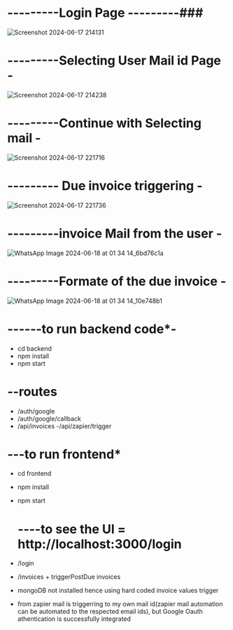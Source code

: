 # ---------Login Page  ---------###
![Screenshot 2024-06-17 214131](https://github.com/Jagadeeshmetta21/tensorGo/assets/140520901/52c2ad63-65b6-44b1-8478-c44414c03432)

# ---------Selecting User Mail id Page  -

![Screenshot 2024-06-17 214238](https://github.com/Jagadeeshmetta21/tensorGo/assets/140520901/7b08a376-3e54-4f83-b22a-caeb3e72e250)

# ---------Continue with Selecting mail -

![Screenshot 2024-06-17 221716](https://github.com/Jagadeeshmetta21/tensorGo/assets/140520901/bba92e89-4a91-4c57-a714-f73c6d12af9f)

# --------- Due invoice triggering  -

![Screenshot 2024-06-17 221736](https://github.com/Jagadeeshmetta21/tensorGo/assets/140520901/06ba62dc-ab31-44b0-8ba0-3c08682fc3e7)

# ---------invoice Mail  from the user -

![WhatsApp Image 2024-06-18 at 01 34 14_6bd76c1a](https://github.com/Jagadeeshmetta21/tensorGo/assets/140520901/4a70fd0d-088c-47b9-becc-eb090624349b)

# ---------Formate of the due invoice   -

![WhatsApp Image 2024-06-18 at 01 34 14_10e748b1](https://github.com/Jagadeeshmetta21/tensorGo/assets/140520901/67ecbb35-0e63-407c-85b4-7b4cbeda489d)

# ------to run backend code*-

-  cd backend 
-  npm install 
-  npm start 

# --routes

- /auth/google
- /auth/google/callback
- /api/invoices
-/api/zapier/trigger


# ---to run frontend*

- cd frontend
- npm install
- npm start

   # ----to see the UI = http://localhost:3000/login

                    
- /login
- /invoices + triggerPostDue invoices

- mongoDB not installed hence using hard coded invoice values
trigger

- from zapier mail is triggerring to my own mail id(zapier mail automation can be automated to the respected email ids), but Google Oauth athentication is successfully integrated


